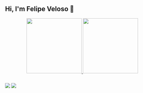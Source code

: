 
## Hi, I'm Felipe Veloso 👋

<div align="center">
  <a href="https://github.com/velosofelipe64">
  <img height="180em" src="https://github-readme-stats.vercel.app/api?username=velosofelipe64&show_icons=true&theme=buefy&include_all_commits=true&count_private=true"/>
  <img height="180em" src="https://github-readme-stats.vercel.app/api/top-langs/?username=velosofelipe64&layout=compact&langs_count=7&theme=buefy"/>
</div>
  
  ##
  
  <div> 
  <a href = "mailto:renauxfelipe64@gmail.com"><img src="https://img.shields.io/badge/-Gmail-%23333?style=for-the-badge&logo=gmail&logoColor=white" target="_blank"></a>
  <a href="https://www.linkedin.com/in/felipe-veloso-11b674185/" target="_blank"><img src="https://img.shields.io/badge/-LinkedIn-%230077B5?style=for-the-badge&logo=linkedin&logoColor=white" target="_blank"></a> 

</div>
